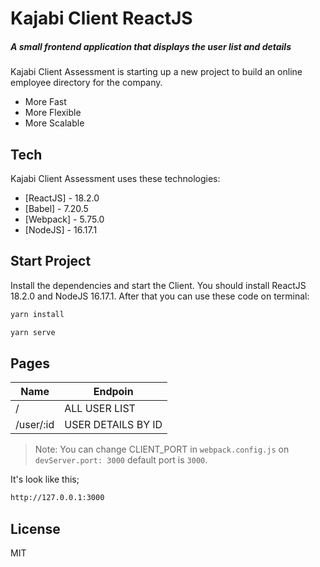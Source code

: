 # Kajabi Client ReactJS

##### _A small frontend application that displays the user list and details_

Kajabi Client Assessment is starting up a new project to build an online employee directory for the company.

- More Fast
- More Flexible
- More Scalable

## Tech

Kajabi Client Assessment uses these technologies:

- [ReactJS] - 18.2.0
- [Babel] - 7.20.5
- [Webpack] - 5.75.0
- [NodeJS] - 16.17.1

## Start Project

Install the dependencies and start the Client. You should install ReactJS 18.2.0 and NodeJS 16.17.1. After that you can use these code on terminal:

```sh
yarn install
```

```sh
yarn serve
```

## Pages

| Name | Endpoin |
| ------ | ------ |
| / | ALL USER LIST |
| /user/:id | USER DETAILS BY ID |

> Note: You can change CLIENT_PORT in `webpack.config.js` on `devServer.port: 3000` default port is `3000`.

It's look like this;

```sh
http://127.0.0.1:3000
```

## License

MIT
